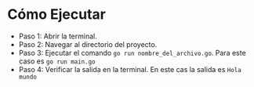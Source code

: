 # Cómo Ejecutar

- Paso 1: Abrir la terminal.
- Paso 2: Navegar al directorio del proyecto.
- Paso 3: Ejecutar el comando `go run nombre_del_archivo.go`. Para este caso es `go run main.go`
- Paso 4: Verificar la salida en la terminal. En este cas la salida es `Hola mundo`
